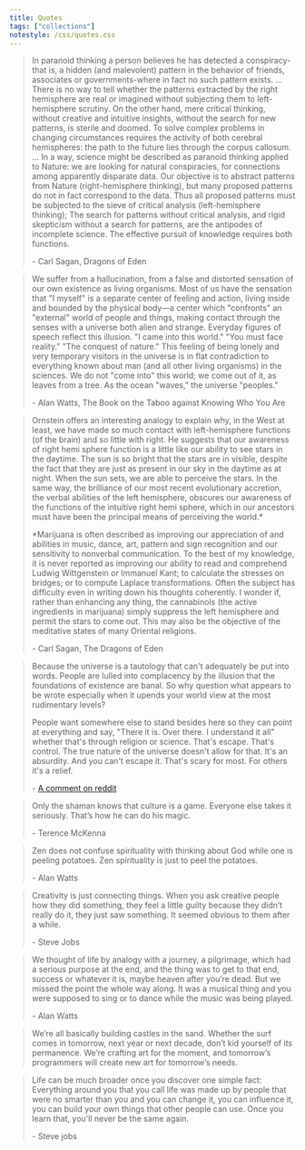 ```yaml
---
title: Quotes
tags: ["collections"]
notestyle: /css/quotes.css
---
```

>In paranoid thinking a person believes he has detected a conspiracy-that is, a hidden (and malevolent) pattern in the behavior of friends, associates or governments-where in fact no such pattern exists.
>...
>There is no way to tell whether the patterns extracted by the right hemisphere are real or imagined without subjecting them to left-hemisphere scrutiny. On the other hand, mere critical thinking, without creative and intuitive insights, without the search for new patterns, is sterile and doomed. To solve complex problems in changing circumstances requires the activity of both cerebral hemispheres: the path to the future lies through the corpus callosum.
>...
>In a way, science might be described as paranoid thinking applied to Nature: we are looking for natural conspiracies, for connections among apparently disparate data. Our objective is to abstract patterns from Nature (right-hemisphere thinking), but many proposed patterns do not in fact correspond to the data. Thus all proposed patterns must be subjected to the sieve of critical analysis (left-hemisphere thinking); The search for patterns without critical analysis, and rigid skepticism without a search for patterns, are the antipodes of incomplete science. The effective pursuit of knowledge requires both functions.
>
>\- Carl Sagan, Dragons of Eden

>We suffer from a hallucination, from a false and distorted sensation of our own existence as living organisms. Most of us have the sensation that "I myself" is a separate center of feeling and action, living inside and bounded by the physical body—a center which "confronts" an "external" world of people and things, making contact through the senses with a universe both alien and strange. Everyday figures of speech reflect this illusion. "I came into this world." "You must face reality." "The conquest of nature." This feeling of being lonely and very temporary visitors in the universe is in flat contradiction to everything known about man (and all other living organisms) in the sciences. We do not "come into" this world; we come out of it, as leaves from a tree. As the ocean "waves," the universe "peoples."
>
>\- Alan Watts, The Book on the Taboo against Knowing Who You Are

>Ornstein offers an interesting analogy to explain why, in the West at least, we have made so much contact with left-hemisphere functions (of the brain) and so little with right. He suggests that our awareness of right hemi sphere function is a little like our ability to see stars in the daytime. The sun is so bright that the stars are in visible, despite the fact that they are just as present in our sky in the daytime as at night. When the sun sets, we are able to perceive the stars. In the same way, the brilliance of our most recent evolutionary accretion, the verbal abilities of the left hemisphere, obscures our awareness of the functions of the intuitive right hemi sphere, which in our ancestors must have been the principal means of perceiving the world.\*
>
>\*Marijuana is often described as improving our appreciation of and abilities in music, dance, art, pattern and sign recognition and our sensitivity to nonverbal communication. To the best of my knowledge, it is never reported as improving our ability to read and comprehend Ludwig Wittgenstein or Immanuel Kant; to calculate the stresses on bridges; or to compute Laplace transformations. Often the subject has difficulty even in writing down his thoughts coherently. I wonder if, rather than enhancing any thing, the cannabinols (the active ingredients in marijuana) simply suppress the left hemisphere and permit the stars to come out. This may also be the objective of the meditative states of many Oriental religions.
>
>\- Carl Sagan, The Dragons of Eden

>Because the universe is a tautology that can't adequately be put into words. People are lulled into complacency by the illusion that the foundations of existence are banal. So why question what appears to be wrote especially when it upends your world view at the most rudimentary levels? 
>
>People want somewhere else to stand besides here so they can point at everything and say, "There it is. Over there. I understand it all" whether that's through religion or science. That's escape. That's control. The true nature of the universe doesn't allow for that. It's an absurdity. And you can't escape it. That's scary for most. For others it's a relief.
>
>\- <a href="https://www.reddit.com/r/AlanWatts/comments/q21j6v/why_does_watts_get_so_much_hate/hfigwqu/">A comment on reddit</a>

>Only the shaman knows that culture is a game. Everyone else takes it seriously. That’s how he can do his magic. 
>
>\- Terence McKenna

>Zen does not confuse spirituality with thinking about God while one is peeling potatoes. Zen spirituality is just to peel the potatoes. 
>
>\- Alan Watts

>Creativity is just connecting things. When you ask creative people how they did something, they feel a little guilty because they didn’t really do it, they just saw something. It seemed obvious to them after a while. 
>
>\- Steve Jobs

>We thought of life by analogy with a journey, a pilgrimage, which had a serious purpose at the end, and the thing was to get to that end, success or whatever it is, maybe heaven after you’re dead. But we missed the point the whole way along. It was a musical thing and you were supposed to sing or to dance while the music was being played. 
>
>\- Alan Watts

> We’re all basically building castles in the sand. Whether the surf comes in tomorrow, next year or next decade, don’t kid yourself of its permanence. We’re crafting art for the moment, and tomorrow’s programmers will create new art for tomorrow’s needs.

> Life can be much broader once you discover one simple fact: Everything around you that you call life was made up by people that were no smarter than you and you can change it, you can influence it, you can build your own things that other people can use. Once you learn that, you'll never be the same again. 
> 
> \- Steve jobs
